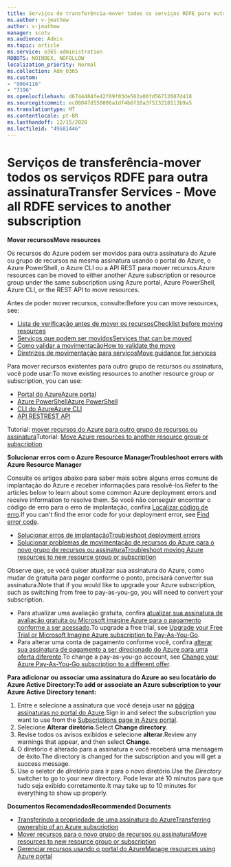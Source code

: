 ```yaml
---
title: Serviços de transferência-mover todos os serviços RDFE para outra assinatura
ms.author: v-jmathew
author: v-jmathew
manager: scotv
ms.audience: Admin
ms.topic: article
ms.service: o365-administration
ROBOTS: NOINDEX, NOFOLLOW
localization_priority: Normal
ms.collection: Adm_O365
ms.custom:
- "9004116"
- "7196"
ms.openlocfilehash: d6744484fe42f09f03de562a00fd56712607d418
ms.sourcegitcommit: ec88047d550006a1df4b6f10a3f513218113b9a5
ms.translationtype: MT
ms.contentlocale: pt-BR
ms.lasthandoff: 12/15/2020
ms.locfileid: "49681446"
---
```

# <a name="transfer-services---move-all-rdfe-services-to-another-subscription"></a><span data-ttu-id="aec35-102">Serviços de transferência-mover todos os serviços RDFE para outra assinatura</span><span class="sxs-lookup"><span data-stu-id="aec35-102">Transfer Services - Move all RDFE services to another subscription</span></span>

<span data-ttu-id="aec35-103">**Mover recursos**</span><span class="sxs-lookup"><span data-stu-id="aec35-103">**Move resources**</span></span>

<span data-ttu-id="aec35-104">Os recursos do Azure podem ser movidos para outra assinatura do Azure ou grupo de recursos na mesma assinatura usando o portal do Azure, o Azure PowerShell, o Azure CLI ou a API REST para mover recursos.</span><span class="sxs-lookup"><span data-stu-id="aec35-104">Azure resources can be moved to either another Azure subscription or resource group under the same subscription using Azure portal, Azure PowerShell, Azure CLI, or the REST API to move resources.</span></span>

<span data-ttu-id="aec35-105">Antes de poder mover recursos, consulte:</span><span class="sxs-lookup"><span data-stu-id="aec35-105">Before you can move resources, see:</span></span>

- [<span data-ttu-id="aec35-106">Lista de verificação antes de mover os recursos</span><span class="sxs-lookup"><span data-stu-id="aec35-106">Checklist before moving resources</span></span>](https://docs.microsoft.com/azure/azure-resource-manager/resource-group-move-resources?WT.mc_id=Portal-Microsoft_Azure_Support#checklist-before-moving-resources)
- [<span data-ttu-id="aec35-107">Serviços que podem ser movidos</span><span class="sxs-lookup"><span data-stu-id="aec35-107">Services that can be moved</span></span>](https://docs.microsoft.com/azure/azure-resource-manager/move-support-resources?WT.mc_id=Portal-Microsoft_Azure_Support)
- [<span data-ttu-id="aec35-108">Como validar a movimentação</span><span class="sxs-lookup"><span data-stu-id="aec35-108">How to validate the move</span></span>](https://docs.microsoft.com/azure/azure-resource-manager/resource-group-move-resources?WT.mc_id=Portal-Microsoft_Azure_Support#validate-move)
- [<span data-ttu-id="aec35-109">Diretrizes de movimentação para serviços</span><span class="sxs-lookup"><span data-stu-id="aec35-109">Move guidance for services</span></span>](https://docs.microsoft.com/azure/azure-resource-manager/move-limitations/app-service-move-limitations?WT.mc_id=Portal-Microsoft_Azure_Support)

<span data-ttu-id="aec35-110">Para mover recursos existentes para outro grupo de recursos ou assinatura, você pode usar:</span><span class="sxs-lookup"><span data-stu-id="aec35-110">To move existing resources to another resource group or subscription, you can use:</span></span>

- [<span data-ttu-id="aec35-111">Portal do Azure</span><span class="sxs-lookup"><span data-stu-id="aec35-111">Azure portal</span></span>](https://docs.microsoft.com/azure/azure-resource-manager/resource-group-move-resources?WT.mc_id=Portal-Microsoft_Azure_Support#use-the-portal)
- [<span data-ttu-id="aec35-112">Azure PowerShell</span><span class="sxs-lookup"><span data-stu-id="aec35-112">Azure PowerShell</span></span>](https://docs.microsoft.com/azure/azure-resource-manager/resource-group-move-resources?WT.mc_id=Portal-Microsoft_Azure_Support#use-azure-powershell)
- [<span data-ttu-id="aec35-113">CLI do Azure</span><span class="sxs-lookup"><span data-stu-id="aec35-113">Azure CLI</span></span>](https://docs.microsoft.com/azure/azure-resource-manager/resource-group-move-resources?WT.mc_id=Portal-Microsoft_Azure_Support#use-azure-cli)
- [<span data-ttu-id="aec35-114">API REST</span><span class="sxs-lookup"><span data-stu-id="aec35-114">REST API</span></span>](https://docs.microsoft.com/azure/azure-resource-manager/resource-group-move-resources?WT.mc_id=Portal-Microsoft_Azure_Support#use-rest-api)

<span data-ttu-id="aec35-115">Tutorial: [mover recursos do Azure para outro grupo de recursos ou assinatura](https://docs.microsoft.com/azure/azure-resource-manager/resource-manager-tutorial-move-resources)</span><span class="sxs-lookup"><span data-stu-id="aec35-115">Tutorial: [Move Azure resources to another resource group or subscription](https://docs.microsoft.com/azure/azure-resource-manager/resource-manager-tutorial-move-resources)</span></span>

<span data-ttu-id="aec35-116">**Solucionar erros com o Azure Resource Manager**</span><span class="sxs-lookup"><span data-stu-id="aec35-116">**Troubleshoot errors with Azure Resource Manager**</span></span>

<span data-ttu-id="aec35-117">Consulte os artigos abaixo para saber mais sobre alguns erros comuns de implantação do Azure e receber informações para resolvê-los.</span><span class="sxs-lookup"><span data-stu-id="aec35-117">Refer to the articles below to learn about some common Azure deployment errors and receive information to resolve them.</span></span> <span data-ttu-id="aec35-118">Se você não conseguir encontrar o código de erro para o erro de implantação, confira [Localizar código de erro](https://docs.microsoft.com/azure/azure-resource-manager/resource-manager-common-deployment-errors?WT.mc_id=Portal-Microsoft_Azure_Support#find-error-code).</span><span class="sxs-lookup"><span data-stu-id="aec35-118">If you can't find the error code for your deployment error, see [Find error code](https://docs.microsoft.com/azure/azure-resource-manager/resource-manager-common-deployment-errors?WT.mc_id=Portal-Microsoft_Azure_Support#find-error-code).</span></span>

- [<span data-ttu-id="aec35-119">Solucionar erros de implantação</span><span class="sxs-lookup"><span data-stu-id="aec35-119">Troubleshoot deployment errors</span></span>](https://docs.microsoft.com/azure/azure-resource-manager/resource-manager-common-deployment-errors)
- [<span data-ttu-id="aec35-120">Solucionar problemas de movimentação de recursos do Azure para o novo grupo de recursos ou assinatura</span><span class="sxs-lookup"><span data-stu-id="aec35-120">Troubleshoot moving Azure resources to new resource group or subscription</span></span>](https://docs.microsoft.com/azure/azure-resource-manager/troubleshoot-move)

<span data-ttu-id="aec35-121">Observe que, se você quiser atualizar sua assinatura do Azure, como mudar de gratuita para pagar conforme o ponto, precisará converter sua assinatura.</span><span class="sxs-lookup"><span data-stu-id="aec35-121">Note that if you would like to upgrade your Azure subscription, such as switching from free to pay-as-you-go, you will need to convert your subscription.</span></span>

- <span data-ttu-id="aec35-122">Para atualizar uma avaliação gratuita, confira [atualizar sua assinatura de avaliação gratuita ou Microsoft imagine Azure para o pagamento conforme a ser acessado](https://docs.microsoft.com/azure/billing/billing-upgrade-azure-subscription).</span><span class="sxs-lookup"><span data-stu-id="aec35-122">To upgrade a free trial, see [Upgrade your Free Trial or Microsoft Imagine Azure subscription to Pay-As-You-Go](https://docs.microsoft.com/azure/billing/billing-upgrade-azure-subscription).</span></span>
- <span data-ttu-id="aec35-123">Para alterar uma conta de pagamento conforme você, confira [alterar sua assinatura de pagamento a ser direcionado do Azure para uma oferta diferente](https://docs.microsoft.com/azure/billing/billing-how-to-switch-azure-offer).</span><span class="sxs-lookup"><span data-stu-id="aec35-123">To change a pay-as-you-go account, see [Change your Azure Pay-As-You-Go subscription to a different offer](https://docs.microsoft.com/azure/billing/billing-how-to-switch-azure-offer).</span></span>

<span data-ttu-id="aec35-124">**Para adicionar ou associar uma assinatura do Azure ao seu locatário do Azure Active Directory:**</span><span class="sxs-lookup"><span data-stu-id="aec35-124">**To add or associate an Azure subscription to your Azure Active Directory tenant:**</span></span>

1. <span data-ttu-id="aec35-125">Entre e selecione a assinatura que você deseja usar na [página assinaturas no portal do Azure](https://portal.azure.com/#blade/Microsoft_Azure_Billing/SubscriptionsBlade).</span><span class="sxs-lookup"><span data-stu-id="aec35-125">Sign in and select the subscription you want to use from the [Subscriptions page in Azure portal](https://portal.azure.com/#blade/Microsoft_Azure_Billing/SubscriptionsBlade).</span></span>
2. <span data-ttu-id="aec35-126">Selecione **Alterar diretório**.</span><span class="sxs-lookup"><span data-stu-id="aec35-126">Select **Change directory**.</span></span>
3. <span data-ttu-id="aec35-127">Revise todos os avisos exibidos e selecione **alterar**.</span><span class="sxs-lookup"><span data-stu-id="aec35-127">Review any warnings that appear, and then select **Change**.</span></span>
4. <span data-ttu-id="aec35-128">O diretório é alterado para a assinatura e você receberá uma mensagem de êxito.</span><span class="sxs-lookup"><span data-stu-id="aec35-128">The directory is changed for the subscription and you will get a success message.</span></span>
5. <span data-ttu-id="aec35-129">Use o seletor de *diretório* para ir para o novo diretório.</span><span class="sxs-lookup"><span data-stu-id="aec35-129">Use the *Directory* switcher to go to your new directory.</span></span> <span data-ttu-id="aec35-130">Pode levar até 10 minutos para que tudo seja exibido corretamente.</span><span class="sxs-lookup"><span data-stu-id="aec35-130">It may take up to 10 minutes for everything to show up properly.</span></span>

<span data-ttu-id="aec35-131">**Documentos Recomendados**</span><span class="sxs-lookup"><span data-stu-id="aec35-131">**Recommended Documents**</span></span>

- [<span data-ttu-id="aec35-132">Transferindo a propriedade de uma assinatura do Azure</span><span class="sxs-lookup"><span data-stu-id="aec35-132">Transferring ownership of an Azure subscription</span></span>](https://docs.microsoft.com/azure/billing-subscription-transfer)
- [<span data-ttu-id="aec35-133">Mover recursos para o novo grupo de recursos ou assinatura</span><span class="sxs-lookup"><span data-stu-id="aec35-133">Move resources to new resource group or subscription</span></span>](https://docs.microsoft.com/azure/azure-resource-manager/resource-group-move-resources)
- [<span data-ttu-id="aec35-134">Gerenciar recursos usando o portal do Azure</span><span class="sxs-lookup"><span data-stu-id="aec35-134">Manage resources using Azure portal</span></span>](https://docs.microsoft.com/azure/azure-resource-manager/resource-group-portal)
